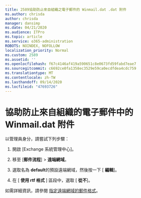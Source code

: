 ```yaml
---
title: 2589協助防止來自組織之電子郵件的 Winmail.dat .dat 附件
ms.author: chrisda
author: chrisda
manager: dansimp
ms.date: 04/21/2020
ms.audience: ITPro
ms.topic: article
ms.service: o365-administration
ROBOTS: NOINDEX, NOFOLLOW
localization_priority: Normal
ms.custom: 2589
ms.assetid: ''
ms.openlocfilehash: f67c4146af419a590651c8e0673fd59fabd7eae7
ms.sourcegitcommit: c6692ce0fa1358ec3529e59ca0ecdfdea4cdc759
ms.translationtype: MT
ms.contentlocale: zh-TW
ms.lasthandoff: 09/14/2020
ms.locfileid: "47693726"
---
```

# <a name="help-prevent-winmaildat-attachments-in-email-messages-from-your-organization"></a>協助防止來自組織的電子郵件中的 Winmail.dat 附件

以管理員身分，請嘗試下列步驟：

1. 開啟 [Exchange 系統管理中心][](https://outlook.office365.com/ecp/)。

2. 移至 [**郵件流程**]  >  **遠端網域**。

3. 選取名為 **default**的預設遠端網域，然後按一下 [ **編輯**]。

4. 在 [ **使用 rtf 格式** ] 區段中，選取 [ **從不**]。

如需詳細資訊，請參閱 [指定遠端網域的郵件格式](https://docs.microsoft.com/Exchange/mail-flow-best-practices/remote-domains/remote-domains#specifying-message-format)。
